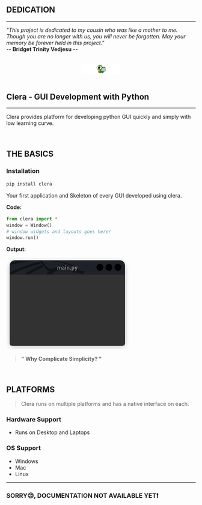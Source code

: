 ## **DEDICATION**

---

_"This project is dedicated to my cousin who was like a mother to me. Though you are no longer with us, you will never be forgotten. May your memory be forever held in this project."_  
-- **Bridget Trinity Vedjesu** --

<br>

<img src="https://github.com/cleragui/pypi/blob/main/image/icon.png?raw=true" style="width: 100px; margin: 0px auto; display: block;">

<br>

## **Clera - GUI Development with Python**

---

Clera provides platform for developing python GUI quickly and simply with low learning curve.

<br>

## **THE BASICS**

### **Installation**

```bash
pip install clera
```

Your first application and Skeleton of every GUI developed using clera.

**Code:**

```python
from clera import *
window = Window()
# window widgets and layouts goes here!
window.run()
```

**Output:**

![Window](https://github.com/cleragui/pypi/blob/main/image/window.png?raw=true)

> **" Why Complicate Simplicity? "**

<br>

## **PLATFORMS**

> Clera runs on multiple platforms and has a native interface on each.

### **Hardware Support**

- Runs on Desktop and Laptops

### **OS Support**

- Windows
- Mac
- Linux

---

### **SORRY😥, DOCUMENTATION NOT AVAILABLE YET❗**
